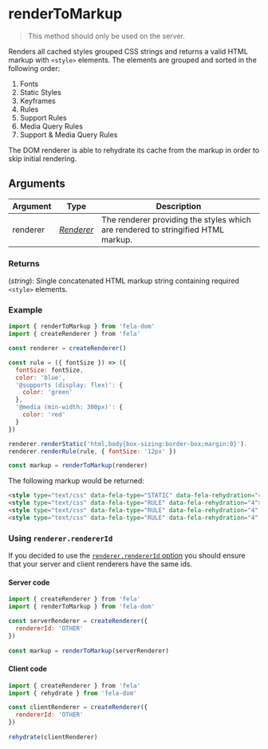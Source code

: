# renderToMarkup

> This method should only be used on the server.

Renders all cached styles grouped CSS strings and returns a valid HTML markup with `<style>` elements. The elements are grouped and sorted in the following order:

1. Fonts
2. Static Styles
3. Keyframes
4. Rules
5. Support Rules
6. Media Query Rules
7. Support & Media Query Rules

The DOM renderer is able to rehydrate its cache from the markup in order to skip initial rendering.

## Arguments
| Argument | Type | Description |
| --- | --- | --- |
| renderer | [*Renderer*](../fela/Renderer.md) | The renderer providing the styles which are rendered to stringified HTML markup. |

### Returns
(*string*): Single concatenated HTML markup string containing required `<style>` elements.

### Example
```javascript
import { renderToMarkup } from 'fela-dom'
import { createRenderer } from 'fela'

const renderer = createRenderer()

const rule = ({ fontSize }) => ({
  fontSize: fontSize,
  color: 'blue',
  '@supports (display: flex)': {
    color: 'green'
  },
  '@media (min-width: 300px)': {
    color: 'red'
  }
})

renderer.renderStatic('html,body{box-sizing:border-box;margin:0}').
renderer.renderRule(rule, { fontSize: '12px' })

const markup = renderToMarkup(renderer)

```
The following markup would be returned:

```HTML
<style type="text/css" data-fela-type="STATIC" data-fela-rehydration="4">html,body{box-sizing:border-box;margin:0}</style>
<style type="text/css" data-fela-type="RULE" data-fela-rehydration="4">.a{font-size:12px}.b{color:blue}</style>
<style type="text/css" data-fela-type="RULE" data-fela-rehydration="4" data-fela-support>.c{color:green}</style>
<style type="text/css" data-fela-type="RULE" data-fela-rehydration="4" media="(min-width: 300px)">.d{color:red}</style>
```

### Using `renderer.rendererId`

If you decided to use the [`renderer.rendererId` option](../fela/Renderer.md) you should ensure that your server and
client renderers have the same ids.

#### Server code

```javascript
import { createRenderer } from 'fela'
import { renderToMarkup } from 'fela-dom'

const serverRenderer = createRenderer({
  rendererId: 'OTHER'
})
    
const markup = renderToMarkup(serverRenderer)
```

#### Client code

```javascript
import { createRenderer } from 'fela'
import { rehydrate } from 'fela-dom'

const clientRenderer = createRenderer({
  rendererId: 'OTHER'
})
    
rehydrate(clientRenderer)
```
